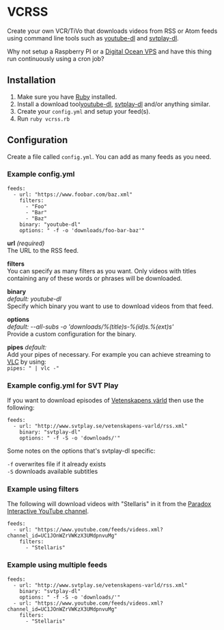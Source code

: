 # VCRSS

Create your own VCR/TiVo that downloads videos from RSS or Atom feeds using command line tools such as [youtube-dl](https://github.com/rg3/youtube-dl) and [svtplay-dl](https://github.com/spaam/svtplay-dl).

Why not setup a Raspberry PI or a [Digital Ocean VPS](https://m.do.co/c/5027f75bc292) and have this thing run continuously using a cron job?

## Installation

1. Make sure you have [Ruby](https://www.ruby-lang.org/) installed.
2. Install a download tool[youtube-dl](https://github.com/rg3/youtube-dl), [svtplay-dl](https://github.com/spaam/svtplay-dl) and/or anything similar.
3. Create your `config.yml` and setup your feed(s).
4. Run `ruby vcrss.rb`

## Configuration

Create a file called `config.yml`. You can add as many feeds as you need.

### Example config.yml

```
feeds:
  - url: "https://www.foobar.com/baz.xml"
    filters:
      - "Foo"
      - "Bar"
      - "Baz"
    binary: "youtube-dl"
    options: " -f -o 'downloads/foo-bar-baz'"
```

**url** *(required)*  
The URL to the RSS feed.

**filters**  
You can specify as many filters as you want. Only videos with titles containing any of these words or phrases will be downloaded.

**binary**  
*default: youtube-dl*  
Specify which binary you want to use to download videos from that feed.

**options**  
*default:  --all-subs -o 'downloads/%(title)s-%(id)s.%(ext)s'*  
Provide a custom configuration for the binary.

**pipes**
*default: <none>*  
Add your pipes of necessary. For example you can achieve streaming to [VLC](http://www.videolan.org) by using:  
`pipes: " | vlc -"` 

### Example config.yml for SVT Play

If you want to download episodes of [Vetenskapens värld](http://www.svtplay.se/vetenskapens-varld) then use the following:

```
feeds:
  - url: "http://www.svtplay.se/vetenskapens-varld/rss.xml"
    binary: "svtplay-dl"
    options: " -f -S -o 'downloads/'"
```

Some notes on the options that's svtplay-dl specific:

`-f` overwrites file if it already exists  
`-S` downloads available subtitles

### Example using filters

The following will download videos with "Stellaris" in it from the [Paradox Interactive YouTube channel](https://www.youtube.com/user/Paradoxplaza).

```
feeds:
  - url: "https://www.youtube.com/feeds/videos.xml?channel_id=UC1JOnWZrVWKzX3UMdpnvuMg"
    filters:
      - "Stellaris"
```

### Example using multiple feeds

```
feeds:
  - url: "http://www.svtplay.se/vetenskapens-varld/rss.xml"
    binary: "svtplay-dl"
    options: " -f -S -o 'downloads/'"
  - url: "https://www.youtube.com/feeds/videos.xml?channel_id=UC1JOnWZrVWKzX3UMdpnvuMg"
    filters:
      - "Stellaris"
```
